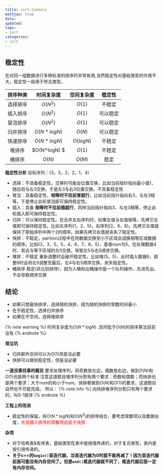 ```yaml
---
title: sort-Summary
mathjax: true
data:
updated:
tags:
- sort
categories:
- sort
---
```


## 稳定性

在对同一组数据进行多种标准的排序时非常有用,当然稳定性对基础类型的作用不大，稳定性一般用于符合类型。

| 排序种类  |  时间复杂度 |空间复杂度| 稳定性  |
|:--------:|:----------:|:-------:|:-------:|
|选择排序   |$O(N^2)$    |$O(1)$   |不稳定   |
|插入排序   |$O(N^2)$    |$O(1)$   |可以稳定 |
|冒泡排序   |$O(N^2)$    |$O(1)$   |可以稳定 |
|归并排序   |$O(N*log N)$|$O(N)$   |可以稳定 |
|快速排序   |$O(N*log N)$|$O(log N)$|不稳定  |
|堆排序     |$O(N*logN) $|$O(1)$   |不稳定   |
|桶排序     |$O(N)$      |$O(M)$   |稳定     |


**稳定性分析**
目标序列：{3，3，2，2，1，4}

- 选择：不具备稳定性，交换时可能会位置交换，比如当前指针指向最小值1，随后将与左3交换，于是左3与右3位置交换，不具备稳定性
- 冒泡：具备稳定性，**相等时不往前冒就行**，比如当前指针指向右3，与左3相等，于是停止此轮冒泡即可保持稳定性。
- 插入：具备 **相等时不往前插就行**，同样当前指针指向3，与左3相等，停止此轮插入即可保持稳定性。
- 归并：可以保持稳定性。在合并左右序列时，如果左值与右值相等，先拷贝左值即可保持稳定性。比如左序列{1，2，5}，右序列{2，6，8}。先拷贝左值就保持了原始序列中两个2的顺序。如果先拷贝右值就丧失了稳定性。
- 快排：不稳定，parition过程中在将数据交换至小于区域会调换相等区域数据的顺序。比如{2，3，5，5，4，6，7，8，5}，基值num为5，在处理数据4时，其会与等于区域的左5交换，导致左5与右5顺序交换。
- 堆排：不稳定 重新调整时会破坏稳定性，比如堆{5，5}，此时插入数据6，调整6时会将左5调整至最后，左4与右5顺序交换，丧失稳定性。
- 桶排序 稳定(非比较排序)，因为入桶和出桶操作是一个队列操作，先进先出，不会导致顺序交换

## 结论

- 如果只想最快排序，选择随机快排，因为随机快排的常数时间最小
- 在乎稳定性，选择归并排序
- 如果在乎空间，选择堆排序

{% note warning %}
时间复杂度为$O(N*log N)$ ,空间低于$O(N)$的排序算法目前没有
{% endnote %}

**常见坑**

- 归并额外空间可以为O(1)但是没必要
- 快排可以做到稳定性，但是没必要

**一道没事找事的题目**
要求处理序列，将奇数放左边，偶数放右边，做到$O(N)$和$O(1)$也是两个标准
注意这道题目堆序列分割有两个要求：奇数和偶数；而快排也是两个要求：大于num的和小于num。快排都做到$O(N)$和$O(1)$的要求，这道题目自然也不可能完成。
所以：
{% note info %}
向快排堆序列分割只有两个要求的，叫0-1排序
{% endnote %}


**工程上的改进**

- 稳定性的保留，将$O(N*log N)$和$O(N^2)$的排序结合，要考虑常数项以及数据长度，<font color="red">并且插入排序的常数项远低于快排</font>

**杂项**

- 对于哈希表&有序表，基础类型在表中是按值传递的，对于复合类型，表内是按引用传递的。
- **关于c++的`begin()`首迭代器，当首迭代器为0时就不能再减了！因为首迭代器前面可能没有内存空间了。但是`end()`尾迭代器就不同了，尾迭代器后面一定有内存空间。**
